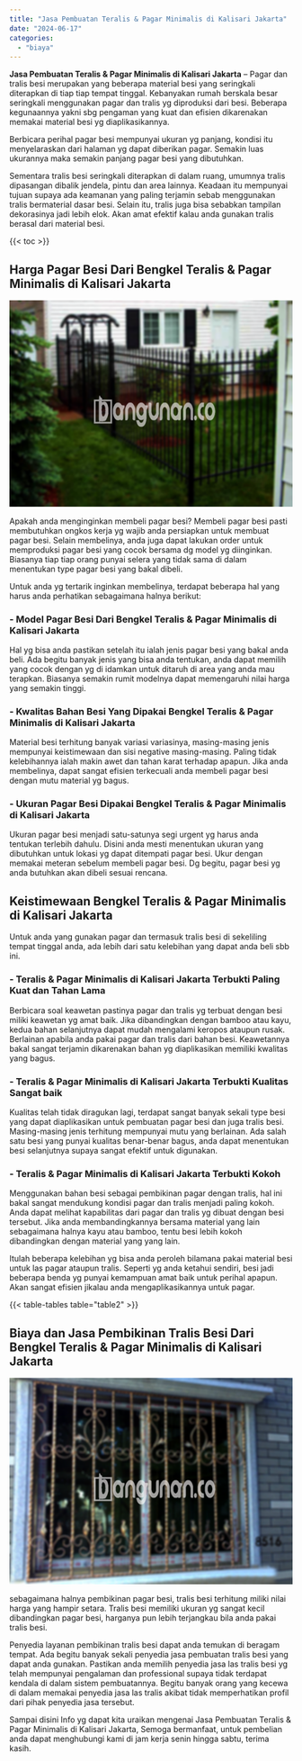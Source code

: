 ```yaml
---
title: "Jasa Pembuatan Teralis & Pagar Minimalis di Kalisari Jakarta"
date: "2024-06-17"
categories: 
  - "biaya"
---
```


**Jasa Pembuatan Teralis & Pagar Minimalis di Kalisari Jakarta** – Pagar dan tralis besi merupakan yang beberapa material besi yang seringkali diterapkan di tiap tiap tempat tinggal. Kebanyakan rumah berskala besar seringkali menggunakan pagar dan tralis yg diproduksi dari besi. Beberapa kegunaannya yakni sbg pengaman yang kuat dan efisien dikarenakan memakai material besi yg diaplikasikannya.

Berbicara perihal pagar besi mempunyai ukuran yg panjang, kondisi itu menyelaraskan dari halaman yg dapat diberikan pagar. Semakin luas ukurannya maka semakin panjang pagar besi yang dibutuhkan.

Sementara tralis besi seringkali diterapkan di dalam ruang, umumnya tralis dipasangan dibalik jendela, pintu dan area lainnya. Keadaan itu mempunyai tujuan supaya ada keamanan yang paling terjamin sebab menggunakan tralis bermaterial dasar besi. Selain itu, tralis juga bisa sebabkan tampilan dekorasinya jadi lebih elok. Akan amat efektif kalau anda gunakan tralis berasal dari material besi.

{{< toc >}}

## Harga Pagar Besi Dari Bengkel Teralis & Pagar Minimalis di Kalisari Jakarta

![Jasa Pembuatan Teralis & Pagar Minimalis di Kalisari Jakarta](/images/pagar-minimalis-murah-43.png)

Apakah anda menginginkan membeli pagar besi? Membeli pagar besi pasti membutuhkan ongkos kerja yg wajib anda persiapkan untuk membuat pagar besi. Selain membelinya, anda juga dapat lakukan order untuk memproduksi pagar besi yang cocok bersama dg model yg diinginkan. Biasanya tiap tiap orang punyai selera yang tidak sama di dalam menentukan type pagar besi yang bakal dibeli.

Untuk anda yg tertarik inginkan membelinya, terdapat beberapa hal yang harus anda perhatikan sebagaimana halnya berikut:
### \- Model Pagar Besi Dari Bengkel Teralis & Pagar Minimalis di Kalisari Jakarta

Hal yg bisa anda pastikan setelah itu ialah jenis pagar besi yang bakal anda beli. Ada begitu banyak jenis yang bisa anda tentukan, anda dapat memilih yang cocok dengan yg di idamkan untuk ditaruh di area yang anda mau terapkan. Biasanya semakin rumit modelnya dapat memengaruhi nilai harga yang semakin tinggi.

### \- Kwalitas Bahan Besi Yang Dipakai Bengkel Teralis & Pagar Minimalis di Kalisari Jakarta

Material besi terhitung banyak variasi variasinya, masing-masing jenis mempunyai keistimewaan dan sisi negative masing-masing. Paling tidak kelebihannya ialah makin awet dan tahan karat terhadap apapun. Jika anda membelinya, dapat sangat efisien terkecuali anda membeli pagar besi dengan mutu material yg bagus.

### \- Ukuran Pagar Besi Dipakai Bengkel Teralis & Pagar Minimalis di Kalisari Jakarta

Ukuran pagar besi menjadi satu-satunya segi urgent yg harus anda tentukan terlebih dahulu. Disini anda mesti menentukan ukuran yang dibutuhkan untuk lokasi yg dapat ditempati pagar besi. Ukur dengan memakai meteran sebelum membeli pagar besi. Dg begitu, pagar besi yg anda butuhkan akan dibeli sesuai rencana.

## Keistimewaan Bengkel Teralis & Pagar Minimalis di Kalisari Jakarta

Untuk anda yang gunakan pagar dan termasuk tralis besi di sekeliling tempat tinggal anda, ada lebih dari satu kelebihan yang dapat anda beli sbb ini.

### \- Teralis & Pagar Minimalis di Kalisari Jakarta Terbukti Paling Kuat dan Tahan Lama

Berbicara soal keawetan pastinya pagar dan tralis yg terbuat dengan besi miliki keawetan yg amat baik. Jika dibandingkan dengan bamboo atau kayu, kedua bahan selanjutnya dapat mudah mengalami keropos ataupun rusak. Berlainan apabila anda pakai pagar dan tralis dari bahan besi. Keawetannya bakal sangat terjamin dikarenakan bahan yg diaplikasikan memiliki kwalitas yang bagus.

### \- Teralis & Pagar Minimalis di Kalisari Jakarta Terbukti Kualitas Sangat baik

Kualitas telah tidak diragukan lagi, terdapat sangat banyak sekali type besi yang dapat diaplikasikan untuk pembuatan pagar besi dan juga tralis besi. Masing-masing jenis terhitung mempunyai mutu yang berlainan. Ada salah satu besi yang punyai kualitas benar-benar bagus, anda dapat menentukan besi selanjutnya supaya sangat efektif untuk digunakan.

### \- Teralis & Pagar Minimalis di Kalisari Jakarta Terbukti Kokoh

Menggunakan bahan besi sebagai pembikinan pagar dengan tralis, hal ini bakal sangat mendukung kondisi pagar dan tralis menjadi paling kokoh. Anda dapat melihat kapabilitas dari pagar dan tralis yg dibuat dengan besi tersebut. Jika anda membandingkannya bersama material yang lain sebagaimana halnya kayu atau bamboo, tentu besi lebih kokoh dibandingkan dengan material yang yang lain.

Itulah beberapa kelebihan yg bisa anda peroleh bilamana pakai material besi untuk las pagar ataupun tralis. Seperti yg anda ketahui sendiri, besi jadi beberapa benda yg punyai kemampuan amat baik untuk perihal apapun. Akan sangat efisien jikalau anda mengaplikasikannya untuk pagar.

{{< table-tables table="table2" >}}

## Biaya dan Jasa Pembikinan Tralis Besi Dari Bengkel Teralis & Pagar Minimalis di Kalisari Jakarta

![Jasa Pembuatan Teralis & Pagar Minimalis di Kalisari Jakarta](/images/teralis-minimalis-murah-31.png)

sebagaimana halnya pembikinan pagar besi, tralis besi terhitung miliki nilai harga yang hampir setara. Tralis besi memiliki ukuran yg sangat kecil dibandingkan pagar besi, harganya pun lebih terjangkau bila anda pakai tralis besi.

Penyedia layanan pembikinan tralis besi dapat anda temukan di beragam tempat. Ada begitu banyak sekali penyedia jasa pembuatan tralis besi yang dapat anda gunakan. Pastikan anda memilih penyedia jasa las tralis besi yg telah mempunyai pengalaman dan professional supaya tidak terdapat kendala di dalam sistem pembuatannya. Begitu banyak orang yang kecewa di dalam memakai penyedia jasa las tralis akibat tidak memperhatikan profil dari pihak penyedia jasa tersebut.

Sampai disini Info yg dapat kita uraikan mengenai Jasa Pembuatan Teralis & Pagar Minimalis di Kalisari Jakarta, Semoga bermanfaat, untuk pembelian anda dapat menghubungi kami di jam kerja senin hingga sabtu, terima kasih.
